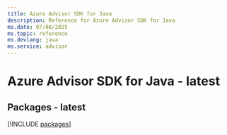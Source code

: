 ```yaml
---
title: Azure Advisor SDK for Java
description: Reference for Azure Advisor SDK for Java
ms.date: 07/08/2025
ms.topic: reference
ms.devlang: java
ms.service: advisor
---
```

# Azure Advisor SDK for Java - latest
## Packages - latest
[!INCLUDE [packages](advisor-index.md)]